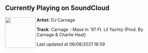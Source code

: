 ## Currently Playing on SoundCloud

[<img align="left" width="100" src="https://i1.sndcdn.com/artworks-000169740534-hu2dbp-t500x500.jpg">](https://soundcloud.com/djcarnageofficial/carnage-mase-in-97-ft-lil-yachty)

**Artist**: DJ Carnage 

**Track**: Carnage - Mase In '97 Ft. Lil Yachty (Prod. By Carnage & Charlie Heat)

Last updated at 06/08/2021 18:59
